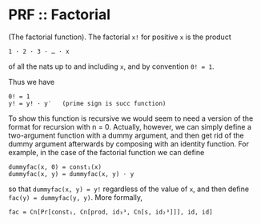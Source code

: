 # PRF :: Factorial

(The factorial function). The factorial `x!` for positive `x` is the product 

    1 · 2 · 3 · … · x

of all the nats up to and including `x`, and by convention `0! = 1`.

Thus we have

    0! = 1
    y! = y! · y′   (prime sign is succ function)

To show this function is recursive we would seem to need a version of the format for recursion with n = 0. Actually, however, we can simply define a two-argument function with a dummy argument, and then get rid of the dummy argument afterwards by composing with an identity function. For example, in the case of the factorial function we can define

    dummyfac(x, 0) = const₁(x)
    dummyfac(x, y) = dummyfac(x, y) · y

so that `dummyfac(x, y) = y!` regardless of the value of `x`, and then define `fac(y) = dummyfac(y, y)`. More formally,

    fac = Cn[Pr[const₁, Cn[prod, id₃³, Cn[s, id₂³]]], id, id]
